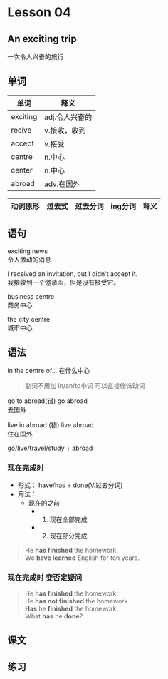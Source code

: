 # Lesson 04

## An exciting trip

一次令人兴奋的旅行

## 单词

  | 单词     | 释义           |
  | -------- | -------------- |
  | exciting | adj.令人兴奋的 |
  | recive   | v.接收，收到   |
  | accept   | v.接受         |
  | centre   | n.中心         |
  | center   | n.中心         |
  | abroad   | adv.在国外     |


  | 动词原形 | 过去式 | 过去分词 | ing分词 | 释义 |
  | -------- | ------ | -------- | ------- | ---- |

## 语句

exciting news  
令人激动的消息  

I received an invitation, but I didn't accept it.  
我接收到一个邀请函，但是没有接受它。  

business centre  
商务中心  

the city centre  
城市中心

## 语法

in the centre of...
在什么中心  

> 副词不用加 in/an/to小词 可以直接修饰动词

go to abroad(错) go abroad  
去国外  

live in abroad (错) live abroad  
住在国外  

go/live/travel/study + abroad  

### 现在完成时

- 形式： have/has + done(V.过去分词)  
- 用法：
  - 现在的之前
    - 1. 现在全部完成
    - 2. 现在部分完成
> He **has finished** the homework.  
> We **have learned** English for ten years.  

### 现在完成时 变否定疑问
> He **has finished** the homework.  
> He **has not finished** the homework.  
> **Has** he **finished** the homework.  
> What **has** he **done**?  



## 课文

## 练习
